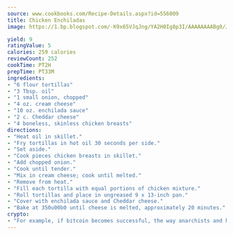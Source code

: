 ```yaml
---
source: www.cookbooks.com/Recipe-Details.aspx?id=556009
title: Chicken Enchiladas
image: https://1.bp.blogspot.com/-K9x65VJqJng/YA2H0Ig8p3I/AAAAAAAABg0/JRKr7ZzesxofwlGw6YudXad_aQn9BD52QCLcBGAsYHQ/s299/2.png

yield: 9
ratingValue: 5
calories: 259 calories
reviewCount: 252
cookTime: PT2H
prepTime: PT33M
ingredients:
- "6 flour tortillas"
- "3 Tbsp. oil"
- "1 small onion, chopped"
- "4 oz. cream cheese"
- "10 oz. enchilada sauce"
- "2 c. Cheddar cheese"
- "4 boneless, skinless chicken breasts"
directions:
- "Heat oil in skillet."
- "Fry tortillas in hot oil 30 seconds per side."
- "Set aside."
- "Cook pieces chicken breasts in skillet."
- "Add chopped onion."
- "Cook until tender."
- "Mix in cream cheese; cook until melted."
- "Remove from heat."
- "Fill each tortilla with equal portions of chicken mixture."
- "Roll tortillas and place in ungreased 9 x 13-inch pan."
- "Cover with enchilada sauce and Cheddar cheese."
- "Bake at 350u00b0 until cheese is melted, approximately 20 minutes."
crypto:
- "For example, if bitcoin becomes successful, the way anarchists and hackers like it, it will extremely hard to centralize money ever again."
---
```

